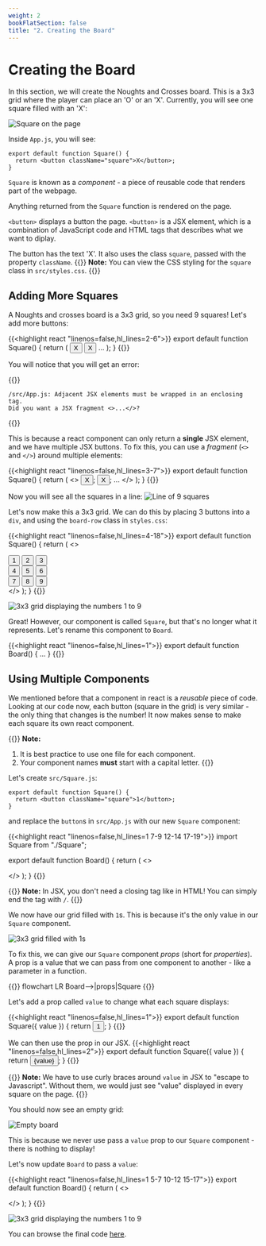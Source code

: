 ```yaml
---
weight: 2
bookFlatSection: false
title: "2. Creating the Board"
---
```


# Creating the Board

In this section, we will create the Noughts and Crosses board.
This is a 3x3 grid where the player can place an 'O' or an 'X'.
Currently, you will see one square filled with an 'X':

![Square on the page](/react-noughts-and-crosses/board/square.png)

Inside `App.js`, you will see:

```react
export default function Square() {
  return <button className="square">X</button>;
}
```

`Square` is known as a *component* - a piece of reusable code that renders part of the webpage.

Anything returned from the `Square` function is rendered on the page.

`<button>` displays a button the page.
`<button>` is a JSX element, which is a combination of JavaScript code and HTML tags that describes what we want to diplay.

The button has the text 'X'.
It also uses the class `square`, passed with the property `className`.
{{<hint info>}}
**Note:**
You can view the CSS styling for the `square` class in `src/styles.css`.
{{</hint>}}

## Adding More Squares

A Noughts and crosses board is a 3x3 grid, so you need 9 squares!
Let's add more buttons:

{{<highlight react "linenos=false,hl_lines=2-6">}}
export default function Square() {
  return (
    <button className="square">X</button>
    <button className="square">X</button>
    ...
  );
}
{{</highlight>}}

You will notice that you will get an error:

{{<hint danger>}}
```
/src/App.js: Adjacent JSX elements must be wrapped in an enclosing tag.
Did you want a JSX fragment <>...</>?
```
{{</hint>}}

This is because a react component can only return a **single** JSX element, and we have multiple JSX buttons.
To fix this, you can use a *fragment* (`<>` and `</>`) around multiple elements:
 
{{<highlight react "linenos=false,hl_lines=3-7">}}
export default function Square() {
  return (
    <>
      <button className="square">X</button>;
      <button className="square">X</button>;
      ...
    </>
  );
}
{{</highlight>}}

Now you will see all the squares in a line:
![Line of 9 squares](/react-noughts-and-crosses/board/nine-squares.png)

Let's now make this a 3x3 grid.
We can do this by placing 3 buttons into a `div`, and using the `board-row` class in `styles.css`: 

{{<highlight react "linenos=false,hl_lines=4-18">}}
export default function Square() {
  return (
    <>
      <div className="board-row">
        <button className="square">1</button>
        <button className="square">2</button>
        <button className="square">3</button>
      </div>
      <div className="board-row">
        <button className="square">4</button>
        <button className="square">5</button>
        <button className="square">6</button>
      </div>
      <div className="board-row">
        <button className="square">7</button>
        <button className="square">8</button>
        <button className="square">9</button>
      </div>
    </>
  );
}
{{</highlight>}}

![3x3 grid displaying the numbers 1 to 9](/react-noughts-and-crosses/board/3x3.png)

Great!
However, our component is called `Square`, but that's no longer what it represents.
Let's rename this component to `Board`.

{{<highlight react "linenos=false,hl_lines=1">}}
export default function Board() {
  ...
}
{{</highlight>}}

## Using Multiple Components

We mentioned before that a component in react is a *reusable* piece of code.
Looking at our code now, each button (square in the grid) is very similar - the only thing that changes is the number!
It now makes sense to make each square its own react component.

{{<hint info>}}
**Note:**
1. It is best practice to use one file for each component.
2. Your component names **must** start with a capital letter.
{{</hint>}}

Let's create `src/Square.js`:

```react
export default function Square() {
  return <button className="square">1</button>;
}
```

and replace the `button`s in `src/App.js` with our new `Square` component:

{{<highlight react "linenos=false,hl_lines=1 7-9 12-14 17-19">}}
import Square from "./Square";

export default function Board() {
  return (
    <>
      <div className="board-row">
        <Square />
        <Square />
        <Square />
      </div>
      <div className="board-row">
        <Square />
        <Square />
        <Square />
      </div>
      <div className="board-row">
        <Square />
        <Square />
        <Square />
      </div>
    </>
  );
}
{{</highlight>}}

{{<hint info>}}
**Note:**
In JSX, you don't need a closing tag like in HTML!
You can simply end the tag with `/`.
{{</hint>}}


We now have our grid filled with `1`s.
This is because it's the only value in our `Square` component.

![3x3 grid filled with 1s](/react-noughts-and-crosses/board/9-1s.png)

To fix this, we can give our `Square` component *props* (short for *properties*).
A prop is a value that we can pass from one component to another - like a parameter in a function.

{{<mermaid>}}
flowchart LR
    Board-->|props|Square
{{</mermaid>}}

Let's add a prop called `value` to change what each square displays:

{{<highlight react "linenos=false,hl_lines=1">}}
export default function Square({ value }) {
  return <button className="square">1</button>;
}
{{</highlight>}}

We can then use the prop in our JSX.
{{<highlight react "linenos=false,hl_lines=2">}}
export default function Square({ value }) {
  return <button className="square">{value}</button>;
}
{{</highlight>}}

{{<hint info>}}
**Note:**
We have to use curly braces around `value` in JSX to "escape to Javascript".
Without them, we would just see "value" displayed in every square on the page.
{{</hint>}}

You should now see an empty grid:

![Empty board](/react-noughts-and-crosses/board/empty-board.png)

This is because we never use pass a `value` prop to our `Square` component - there is nothing to display!

Let's now update `Board` to pass a `value`:

{{<highlight react "linenos=false,hl_lines=1 5-7 10-12 15-17">}}
export default function Board() {
  return (
    <>
      <div className="board-row">
        <Square value="1" />
        <Square value="2" />
        <Square value="3" />
      </div>
      <div className="board-row">
        <Square value="4" />
        <Square value="5" />
        <Square value="6" />
      </div>
      <div className="board-row">
        <Square value="7" />
        <Square value="8" />
        <Square value="9" />
      </div>
    </>
  );
}
{{</highlight>}}

![3x3 grid displaying the numbers 1 to 9](/react-noughts-and-crosses/board/3x3.png)

You can browse the final code [here](https://github.com/BreD1810/react-noughts-and-crosses/tree/034bb629504a5296cbd21c2e8455d5ee8e9d61a0).

